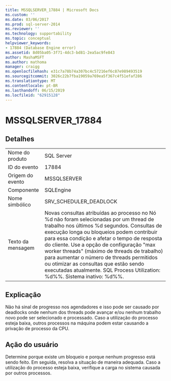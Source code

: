 ```yaml
---
title: MSSQLSERVER_17884 | Microsoft Docs
ms.custom: ''
ms.date: 03/06/2017
ms.prod: sql-server-2014
ms.reviewer: ''
ms.technology: supportability
ms.topic: conceptual
helpviewer_keywords:
- 17884 (Database Engine error)
ms.assetid: 8d05ba05-3f71-4dc3-bd81-2ea5ac9fe843
author: MashaMSFT
ms.author: mathoma
manager: craigg
ms.openlocfilehash: e31c7a78b74a307bc4c57216ef6c87e989493519
ms.sourcegitcommit: 3026c22b7fba19059a769ea5f367c4f51efaf286
ms.translationtype: MT
ms.contentlocale: pt-BR
ms.lasthandoff: 06/15/2019
ms.locfileid: "62915128"
---
```

# <a name="mssqlserver17884"></a>MSSQLSERVER_17884
    
## <a name="details"></a>Detalhes  
  
|||  
|-|-|  
|Nome do produto|SQL Server|  
|ID do evento|17884|  
|Origem do evento|MSSQLSERVER|  
|Componente|SQLEngine|  
|Nome simbólico|SRV_SCHEDULER_DEADLOCK|  
|Texto da mensagem|Novas consultas atribuídas ao processo no Nó %d não foram selecionadas por um thread de trabalho nos últimos %d segundos. Consultas de execução longa ou bloqueios podem contribuir para essa condição e afetar o tempo de resposta do cliente. Use a opção de configuração "max worker threads" (máximo de threads de trabalho) para aumentar o número de threads permitidos ou otimizar as consultas que estão sendo executadas atualmente.  SQL Process Utilization: %d%%. Sistema inativo: %d%%.|  
  
## <a name="explanation"></a>Explicação  
 Não há sinal de progresso nos agendadores e isso pode ser causado por deadlocks onde nenhum dos threads pode avançar e/ou nenhum trabalho novo pode ser selecionado e processado. Caso a utilização do processo esteja baixa, outros processos na máquina podem estar causando a privação de processo da CPU.  
  
## <a name="user-action"></a>Ação do usuário  
 Determine porque existe um bloqueio e porque nenhum progresso está sendo feito. Em seguida, resolva a situação de maneira adequada. Caso a utilização do processo esteja baixa, verifique a carga no sistema causada por outros processos.  
  
  
